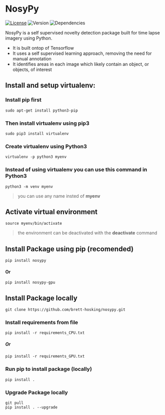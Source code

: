 # NosyPy
[![License](http://img.shields.io/:license-mit-blue.svg)](http://octopress.mit-license.org) ![Version](https://img.shields.io/badge/version-0.0.2-blue.svg) ![Dependencies](https://img.shields.io/badge/dependencies-up%20to%20date-green.svg) 

NosyPy is a self supervised novelty detection package built for time lapse imagery using Python.

- It is built ontop of Tensorflow 
- It uses a self supervised learning approach, removing the need for manual annotation
- It identifies areas in each image which likely contain an object, or objects, of interest 


## Install and setup virtualenv:

### Install **pip** first

    sudo apt-get install python3-pip

### Then install **virtualenv** using pip3

    sudo pip3 install virtualenv 

### Create virtualenv using Python3
    virtualenv -p python3 myenv

### Instead of using virtualenv you can use this command in Python3
    python3 -m venv myenv

>you can use any name insted of **myenv**

## Activate virtual environment

    source myenv/bin/activate

>the environment can be deactivated with the **deactivate** command

## Install Package using **pip** (recomended)
    pip install nosypy 
#### Or
    pip install nosypy-gpu

## Install Package locally
    git clone https://github.com/brett-hosking/nosypy.git

### Install requirements from file 
    pip install -r requirements_CPU.txt
##### Or
    pip install -r requirements_GPU.txt

### Run pip to install package (locally)
    pip install .

### Upgrade Package locally
    git pull
    pip install . --upgrade
